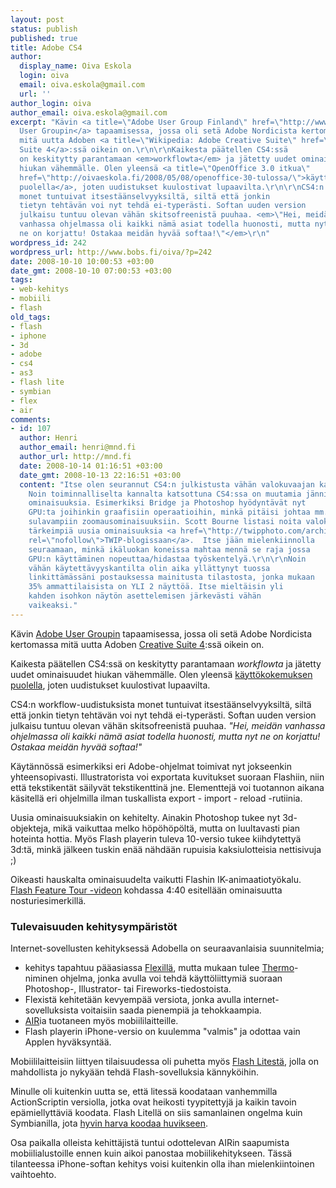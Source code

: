 ```yaml
---
layout: post
status: publish
published: true
title: Adobe CS4
author:
  display_name: Oiva Eskola
  login: oiva
  email: oiva.eskola@gmail.com
  url: ''
author_login: oiva
author_email: oiva.eskola@gmail.com
excerpt: "Kävin <a title=\"Adobe User Group Finland\" href=\"http://www.aug.fi/index.php\">Adobe
  User Groupin</a> tapaamisessa, jossa oli setä Adobe Nordicista kertomassa
  mitä uutta Adoben <a title=\"Wikipedia: Adobe Creative Suite\" href=\"http://en.wikipedia.org/wiki/Adobe_Creative_Suite\">Creative
  Suite 4</a>:ssä oikein on.\r\n\r\nKaikesta päätellen CS4:ssä
  on keskitytty parantamaan <em>workflowta</em> ja jätetty uudet ominaisuudet
  hiukan vähemmälle. Olen yleensä <a title=\"OpenOffice 3.0 itkua\"
  href=\"http://oivaeskola.fi/2008/05/08/openoffice-30-tulossa/\">käyttökokemuksen
  puolella</a>, joten uudistukset kuulostivat lupaavilta.\r\n\r\nCS4:n workflow-uudistuksista
  monet tuntuivat itsestäänselvyyksiltä, siltä että jonkin
  tietyn tehtävän voi nyt tehdä ei-typerästi. Softan uuden version
  julkaisu tuntuu olevan vähän skitsofreenistä puuhaa. <em>\"Hei, meidän
  vanhassa ohjelmassa oli kaikki nämä asiat todella huonosti, mutta nyt
  ne on korjattu! Ostakaa meidän hyvää softaa!\"</em>\r\n"
wordpress_id: 242
wordpress_url: http://www.bobs.fi/oiva/?p=242
date: 2008-10-10 10:00:53 +03:00
date_gmt: 2008-10-10 07:00:53 +03:00
tags:
- web-kehitys
- mobiili
- flash
old_tags:
- flash
- iphone
- 3d
- adobe
- cs4
- as3
- flash lite
- symbian
- flex
- air
comments:
- id: 107
  author: Henri
  author_email: henri@mnd.fi
  author_url: http://mnd.fi
  date: 2008-10-14 01:16:51 +03:00
  date_gmt: 2008-10-13 22:16:51 +03:00
  content: "Itse olen seurannut CS4:n julkistusta vähän valokuvaajan kannalta.
    Noin toiminnalliselta kannalta katsottuna CS4:ssa on muutamia jänniä
    ominaisuuksia. Esimerkiksi Bridge ja Photoshop hyödyntävät nyt
    GPU:ta joihinkin graafisiin operaatioihin, minkä pitäisi johtaa mm.
    sulavampiin zoomausominaisuuksiin. Scott Bourne listasi noita valokuvaajan kannalta
    tärkeimpiä uusia ominaisuuksia <a href=\"http://twipphoto.com/archives/1382\"
    rel=\"nofollow\">TWIP-blogissaan</a>.  Itse jään mielenkiinnolla
    seuraamaan, minkä ikäluokan koneissa mahtaa mennä se raja jossa
    GPU:n käyttäminen nopeuttaa/hidastaa työskentelyä.\r\n\r\nNoin
    vähän käytettävyyskantilta olin aika yllättynyt tuossa
    linkittämässäni postauksessa mainitusta tilastosta, jonka mukaan
    35% ammattilaisista on YLI 2 näyttöä. Itse mieltäisin yli
    kahden isohkon näytön asettelemisen järkevästi vähän
    vaikeaksi."
---
```

<p>Kävin <a title="Adobe User Group Finland" href="http://www.aug.fi/index.php">Adobe User Groupin</a> tapaamisessa, jossa oli setä Adobe Nordicista kertomassa mitä uutta Adoben <a title="Wikipedia: Adobe Creative Suite" href="http://en.wikipedia.org/wiki/Adobe_Creative_Suite">Creative Suite 4</a>:ssä oikein on.</p>
<p>Kaikesta päätellen CS4:ssä on keskitytty parantamaan <em>workflowta</em> ja jätetty uudet ominaisuudet hiukan vähemmälle. Olen yleensä <a title="OpenOffice 3.0 itkua" href="http://oivaeskola.fi/2008/05/08/openoffice-30-tulossa/">käyttökokemuksen puolella</a>, joten uudistukset kuulostivat lupaavilta.</p>
<p>CS4:n workflow-uudistuksista monet tuntuivat itsestäänselvyyksiltä, siltä että jonkin tietyn tehtävän voi nyt tehdä ei-typerästi. Softan uuden version julkaisu tuntuu olevan vähän skitsofreenistä puuhaa. <em>"Hei, meidän vanhassa ohjelmassa oli kaikki nämä asiat todella huonosti, mutta nyt ne on korjattu! Ostakaa meidän hyvää softaa!"</em><br />
<a id="more"></a><a id="more-242"></a>
<p>Käytännössä esimerkiksi eri Adobe-ohjelmat toimivat nyt jokseenkin yhteensopivasti. Illustratorista voi exportata kuvitukset suoraan Flashiin, niin että tekstikentät säilyvät tekstikenttinä jne. Elementtejä voi tuotannon aikana käsitellä eri ohjelmilla ilman tuskallista export - import - reload -rutiinia.</p>
<p>Uusia ominaisuuksiakin on kehitelty. Ainakin Photoshop tukee nyt 3d-objekteja, mikä vaikuttaa melko höpöhöpöltä, mutta on luultavasti pian hoteinta hottia. Myös Flash playerin tuleva 10-versio tukee kiihdytettyä 3d:tä, minkä jälkeen tuskin enää nähdään rupuisia kaksiulotteisia nettisivuja ;)</p>
<p>Oikeasti hauskalta ominaisuudelta vaikutti Flashin IK-animaatiotyökalu. <a title="Adobe.tv: CS4 feature tour" href="http://tv.adobe.com/#vi+f1554v1702">Flash Feature Tour -videon</a> kohdassa 4:40 esitellään ominaisuutta nosturiesimerkillä.</p>
<h3>Tulevaisuuden kehitysympäristöt</h3>
<p>Internet-sovellusten kehityksessä Adobella on seuraavanlaisia suunnitelmia;</p>
<ul>
<li>kehitys tapahtuu pääasiassa <a title="Wikipedia: Adobe Flex" href="http://en.wikipedia.org/wiki/Adobe_Flex">Flexillä</a>, mutta mukaan tulee <a title="Adobe Labs: Thermo" href="http://labs.adobe.com/wiki/index.php/Thermo">Thermo</a>-niminen ohjelma, jonka avulla voi tehdä käyttöliittymiä suoraan Photoshop-, Illustrator- tai Fireworks-tiedostoista.</li>
<li>Flexistä kehitetään kevyempää versiota, jonka avulla internet-sovelluksista voitaisiin saada pienempiä ja tehokkaampia.</li>
<li><a title="Wikipedia: Adobe AIR" href="http://en.wikipedia.org/wiki/Adobe_AIR">AIR</a>ia tuotaneen myös mobiililaitteille.</li>
<li>Flash playerin iPhone-versio on kuulemma "valmis" ja odottaa vain Applen hyväksyntää.</li>
</ul>
<p>Mobiililaitteisiin liittyen tilaisuudessa oli puhetta myös <a title="Wikipedia: Adobe Flash Lite" href="http://en.wikipedia.org/wiki/Adobe_Flash_Lite">Flash Litestä</a>, jolla on mahdollista jo nykyään tehdä Flash-sovelluksia kännyköihin.</p>
<p>Minulle oli kuitenkin uutta se, että litessä koodataan vanhemmilla ActionScriptin versiolla, jotka ovat heikosti tyypitettyjä ja kaikin tavoin epämiellyttäviä koodata. Flash Litellä on siis samanlainen ongelma kuin Symbianilla, jota <a title="Nokia Conversations: An inside (personal) view of the Symbian deal" href="http://conversations.nokia.com/home/2008/07/an-inside-perso.html">hyvin harva koodaa huvikseen</a>.</p>
<p>Osa paikalla olleista kehittäjistä tuntui odottelevan AIRin saapumista mobiilialustoille ennen kuin aikoi panostaa mobiilikehitykseen. Tässä tilanteessa iPhone-softan kehitys voisi kuitenkin olla ihan mielenkiintoinen vaihtoehto.</p>
